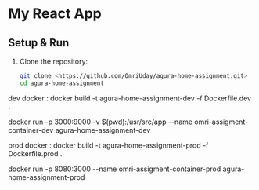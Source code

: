 # My React App

## Setup & Run

1. Clone the repository:
   ```bash (in the terminal)
   git clone <https://github.com/OmriUday/agura-home-assignment.git>
   cd agura-home-assignment
   ```

dev docker :
docker build -t agura-home-assignment-dev -f Dockerfile.dev .

docker run -p 3000:9000 -v $(pwd):/usr/src/app --name omri-assigment-container-dev agura-home-assignment-dev

prod docker :
docker build -t agura-home-assignment-prod -f Dockerfile.prod .

docker run -p 8080:3000 --name omri-assigment-container-prod agura-home-assignment-prod
